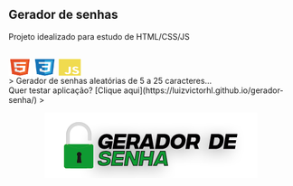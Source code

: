 
## Gerador de senhas 
Projeto idealizado para estudo de HTML/CSS/JS 
<div style="display: inline_block"><br>
  <img align="center" alt="Victor-HTML" height="30" width="40" src="https://raw.githubusercontent.com/devicons/devicon/master/icons/html5/html5-original.svg">
  <img align="center" alt="Victor-CSS" height="30" width="40" src="https://raw.githubusercontent.com/devicons/devicon/master/icons/css3/css3-original.svg">
  <img align="center" alt="Victor-Js" height="30" width="40" src="https://raw.githubusercontent.com/devicons/devicon/master/icons/javascript/javascript-plain.svg">
</div>
>
Gerador de senhas aleatórias de 5 a 25 caracteres...
<br>
Quer testar aplicação? [Clique aqui](https://luizvictorhl.github.io/gerador-senha/)
>
<p align="center">
  <img alt="Logo do projeto" src="./assets/logo.png" />
</p>

